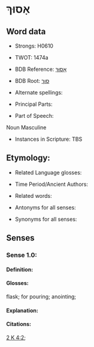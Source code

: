 # אָסוּךְ

<!-- Status: S2="NeedsEdits" -->
<!-- Lexica used for edits:   -->

## Word data

* Strongs: H0610

* TWOT: 1474a

* BDB Reference: [אָסוּךְ](rc://en/bdb/dict/o.ar.ab)

* BDB Root: [סוך](rc://en/bdb/dict/o.ar.aa)

* Alternate spellings:

* Principal Parts:

* Part of Speech:

Noun Masculine 

* Instances in Scripture: TBS

## Etymology:

* Related Language glosses:

* Time Period/Ancient Authors:

* Related words:

* Antonyms for all senses:

* Synonyms for all senses:

## Senses

### Sense 1.0:

#### Definition:

#### Glosses:

flask; for pouring; anointing; 

#### Explanation:

#### Citations:

[2 K 4:2](rc://he/uhb/book/2ki/4/2); 

